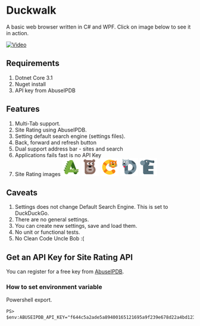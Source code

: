 ﻿# Duckwalk 
A basic web browser written in C# and WPF. Click on image below to see it in action.

[![Video](https://img.youtube.com/vi/ht_DNGmBwyo/hqdefault.jpg)](https://youtu.be/ht_DNGmBwyo)

## Requirements
1. Dotnet Core 3.1
2. Nuget install
3. API key from AbuseIPDB

## Features
1. Multi-Tab support.
1. Site Rating using AbuseIPDB.
1. Setting default search engine (settings files).
1. Back, forward and refresh button
1. Dual support address bar - sites and search
1. Applications fails fast is no API Key
1. Site Rating images 
  ![A](/Images/icons8-a-cute-48.png)
  ![B](/Images/icons8-b-cute-48.png)
  ![C](/Images/icons8-c-cute-48.png)
  ![D](/Images/icons8-d-cute-48.png)
  ![E](/Images/icons8-e-cute-48.png)

## Caveats
1. Settings does not change Default Search Engine. This is set to DuckDuckGo.
2. There are no general settings.
3. You can create new settings, save and load them.
4. No unit or functional tests.
5. No Clean Code Uncle Bob :(

## Get an API Key for Site Rating API
You can register for a free key from [AbuseIPDB](https://www.abuseipdb.com/).

### How to set environment variable
Powershell export.

```
PS> $env:ABUSEIPDB_API_KEY="f644c5a2ade5a89400165121695a9f239e678d22a4bd12337091263e1d1487cbf20fad9169207bc0"
```
